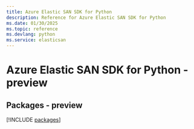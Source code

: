 ```yaml
---
title: Azure Elastic SAN SDK for Python
description: Reference for Azure Elastic SAN SDK for Python
ms.date: 01/30/2025
ms.topic: reference
ms.devlang: python
ms.service: elasticsan
---
```

# Azure Elastic SAN SDK for Python - preview
## Packages - preview
[!INCLUDE [packages](elastic-san-index.md)]